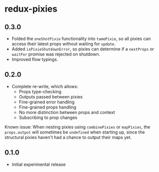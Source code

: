 # redux-pixies

## 0.3.0

* Folded the `oneShotPixie` functionality into `tamePixie`, so all pixies can access their latest props without waiting for `update`.
* Added `isPixieShutdownError`, so pixies can determine if a `nextProps` or `waitFor` promise was rejected on shutdown.
* Improved flow typings.

## 0.2.0

* Complete re-write, which allows:
  * Props type-checking
  * Outputs passed between pixies
  * Fine-grained error handling
  * Fine-grained props handling
  * No more distinction between props and context
  * Subscribing to prop changes

Known issue: When nesting pixies using `combinePixies` or `mapPixies`,
the `props.output` will sometimes be `undefined` when starting up,
since the structural pixies haven't had a chance to output their maps yet.

## 0.1.0

* Initial experimental release
